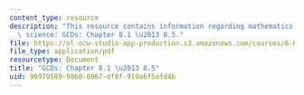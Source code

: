 ```yaml
---
content_type: resource
description: "This resource contains information regarding mathematics for computer\
  \ science: GCDs: Chapter 8.1 \u2013 8.5."
file: https://ol-ocw-studio-app-production.s3.amazonaws.com/courses/6-042j-mathematics-for-computer-science-spring-2015/9697958998608067df0f919a6f5afd46_MIT6_042JS15_Session12.pdf
file_type: application/pdf
resourcetype: Document
title: "GCDs: Chapter 8.1 \u2013 8.5"
uid: 96979589-9860-8067-df0f-919a6f5afd46
---
```

